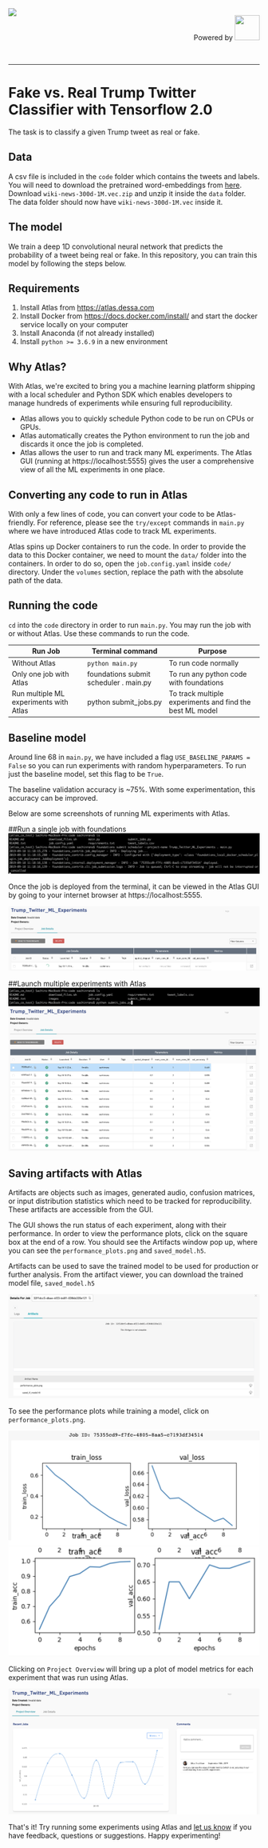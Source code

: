<img style="float: left;" src="https://dessa.com/wp-content/uploads/2018/05/dessa_logo.svg" height="50">
<p align="right"> Powered by <img src="https://cloud.google.com/_static/images/cloud/icons/favicons/onecloud/super_cloud.png" height="50" width="50" >
</p>
<br>
<hr>

# Fake vs. Real Trump Twitter Classifier with Tensorflow 2.0
The task is to classify a given Trump tweet as real or fake. 

## Data
A csv file is included in the `code` folder which contains the tweets and labels.
You will need to download the pretrained word-embeddings from [here](https://fasttext.cc/docs/en/english-vectors.html). 
Download `wiki-news-300d-1M.vec.zip` and unzip it inside the `data` folder. The data folder should now have `wiki-news-300d-1M.vec` inside it. 


## The model
We train a deep 1D convolutional neural network that predicts the probability of a tweet being real or fake. 
In this repository, you can train this model by following the steps below.

## Requirements
1) Install Atlas from https://atlas.dessa.com
2) Install Docker from https://docs.docker.com/install/ and start the docker service locally on your computer
3) Install Anaconda (if not already installed)
4) Install `python >= 3.6.9` in a new environment


## Why Atlas?

With Atlas, we're excited to bring you a machine learning platform 
shipping with a local scheduler and Python SDK which enables developers 
to manage hundreds of experiments while ensuring full reproducibility.
* Atlas allows you to quickly schedule Python code to be run on CPUs or GPUs.
* Atlas automatically creates the Python environment to run the job and discards it once the job is completed.
* Atlas allows the user to run and track many ML experiments. The Atlas GUI 
(running at https://localhost:5555) gives the user a comprehensive view 
of all the ML experiments in one place.


## Converting any code to run in Atlas
With only a few lines of code, you can convert your code to be Atlas-friendly. For reference, please see the `try/except` commands in `main.py` where we have introduced Atlas code to track ML experiments. 

Atlas spins up Docker containers to run the code. 
In order to provide the data to this Docker container, 
we need to mount the `data/` folder into the containers. 
In order to do so, open the `job.config.yaml` inside `code/` directory. Under the `volumes` section, replace the path with the absolute path of the data. 

## Running the code 
`cd` into the `code` directory in order to run `main.py`. You may run the job with or without Atlas. Use these commands to run the code.


| Run Job           | Terminal command                |   Purpose              |   
|----------------|--------------------------|-----------------------------------|
|      Without Atlas     | `python main.py`           | To run code normally               |                          
| Only one job with Atlas | foundations submit scheduler . main.py       | To run any python code with foundations                 |
|      Run multiple ML experiments with Atlas    | python submit_jobs.py                   | To track multiple experiments and find the best ML model                |


## Baseline model
Around line 68 in `main.py`, we have included a flag `USE_BASELINE_PARAMS = False` 
so you can run experiments with random hyperparameters. To run just the baseline model, set this flag to be `True`.

The baseline validation accuracy is ~75%. With some experimentation, this accuracy can be improved.

Below are some screenshots of running ML experiments with Atlas.

##Run a single job with foundations
![](code/images/single_deploy_cli.png)

Once the job is deployed from the terminal, it can be viewed in the Atlas GUI by going to your internet browser at https://localhost:5555.

![](code/images/single_job_running_gui.png)


##Launch multiple experiments with Atlas
![](code/images/submit_jobs_cli.png)
![](code/images/multiple_experiments_gui.png)

## Saving artifacts with Atlas

Artifacts are objects such as images, generated audio, confusion matrices, or input distribution statistics
which need to be tracked for reproducibility. 
These artifacts are accessible from the GUI.

The GUI shows the run status of each experiment, along with their performance. 
In order to view the performance plots, click on the square box at the end of a row. 
You should see the Artifacts window pop up, where you can see the `performance_plots.png` and `saved_model.h5`.

Artifacts can be used to save the trained model to be used for production or further analysis. 
From the artifact viewer, you can download the trained model file, `saved_model.h5`

![](code/images/artifacts_viewer.png)

To see the performance plots while training a model, click on `performance_plots.png`.

![](code/images/view_artifact_1.png)
![](code/images/view_artifact_2.png)



Clicking on `Project Overview` will bring up a plot of model metrics for each experiment that was run using Atlas.

![](code/images/metrics_tracking_per_experiment.png)

That's it! Try running some experiments using Atlas 
and [let us know](https://twitter.com/dessa) if you have feedback, 
questions or suggestions. Happy experimenting!








